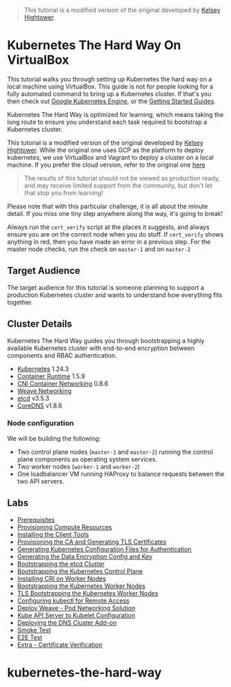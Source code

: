 > This tutorial is a modified version of the original developed by [Kelsey Hightower](https://github.com/kelseyhightower/kubernetes-the-hard-way).

# Kubernetes The Hard Way On VirtualBox

This tutorial walks you through setting up Kubernetes the hard way on a local machine using VirtualBox.
This guide is not for people looking for a fully automated command to bring up a Kubernetes cluster.
If that's you then check out [Google Kubernetes Engine](https://cloud.google.com/kubernetes-engine), or the [Getting Started Guides](http://kubernetes.io/docs/getting-started-guides/).

Kubernetes The Hard Way is optimized for learning, which means taking the long route to ensure you understand each task required to bootstrap a Kubernetes cluster.

This tutorial is a modified version of the original developed by [Kelsey Hightower](https://github.com/kelseyhightower/kubernetes-the-hard-way).
While the original one uses GCP as the platform to deploy kubernetes,  we use VirtualBox and Vagrant to deploy a cluster on a local machine. If you prefer the cloud version, refer to the original one [here](https://github.com/kelseyhightower/kubernetes-the-hard-way)

> The results of this tutorial should not be viewed as production ready, and may receive limited support from the community, but don't let that stop you from learning!

Please note that with this particular challenge, it is all about the minute detail. If you miss one tiny step anywhere along the way, it's going to break!

Always run the `cert_verify` script at the places it suggests, and always ensure you are on the correct node when you do stuff. If `cert_verify` shows anything in red, then you have made an error in a previous step. For the master node checks, run the check on `master-1` and on `master-2`

## Target Audience

The target audience for this tutorial is someone planning to support a production Kubernetes cluster and wants to understand how everything fits together.

## Cluster Details

Kubernetes The Hard Way guides you through bootstrapping a highly available Kubernetes cluster with end-to-end encryption between components and RBAC authentication.

* [Kubernetes](https://github.com/kubernetes/kubernetes) 1.24.3
* [Container Runtime](https://github.com/containerd/containerd) 1.5.9
* [CNI Container Networking](https://github.com/containernetworking/cni) 0.8.6
* [Weave Networking](https://www.weave.works/docs/net/latest/kubernetes/kube-addon/)
* [etcd](https://github.com/coreos/etcd) v3.5.3
* [CoreDNS](https://github.com/coredns/coredns) v1.8.6

### Node configuration

We will be building the following:

* Two control plane nodes (`master-1` and `master-2`) running the control plane components as operating system services.
* Two worker nodes (`worker-1` and `worker-2`)
* One loadbalancer VM running HAProxy to balance requests between the two API servers.

## Labs

* [Prerequisites](docs/01-prerequisites.md)
* [Provisioning Compute Resources](docs/02-compute-resources.md)
* [Installing the Client Tools](docs/03-client-tools.md)
* [Provisioning the CA and Generating TLS Certificates](docs/04-certificate-authority.md)
* [Generating Kubernetes Configuration Files for Authentication](docs/05-kubernetes-configuration-files.md)
* [Generating the Data Encryption Config and Key](docs/06-data-encryption-keys.md)
* [Bootstrapping the etcd Cluster](docs/07-bootstrapping-etcd.md)
* [Bootstrapping the Kubernetes Control Plane](docs/08-bootstrapping-kubernetes-controllers.md)
* [Installing CRI on Worker Nodes](docs/09-install-cri-workers.md)
* [Bootstrapping the Kubernetes Worker Nodes](docs/10-bootstrapping-kubernetes-workers.md)
* [TLS Bootstrapping the Kubernetes Worker Nodes](docs/11-tls-bootstrapping-kubernetes-workers.md)
* [Configuring kubectl for Remote Access](docs/12-configuring-kubectl.md)
* [Deploy Weave - Pod Networking Solution](docs/13-configure-pod-networking.md)
* [Kube API Server to Kubelet Configuration](docs/14-kube-apiserver-to-kubelet.md)
* [Deploying the DNS Cluster Add-on](docs/15-dns-addon.md)
* [Smoke Test](docs/16-smoke-test.md)
* [E2E Test](docs/17-e2e-tests.md)
* [Extra - Certificate Verification](docs/verify-certificates.md)
# kubernetes-the-hard-way
